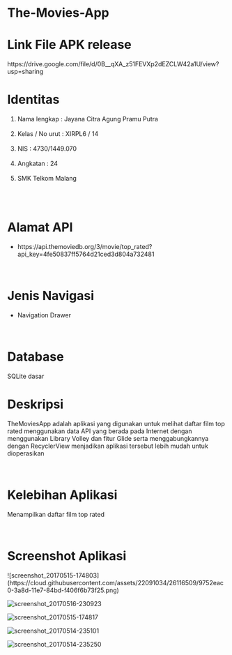 # The-Movies-App

<h1>Link File APK release</h1>
<p> https://drive.google.com/file/d/0B__qXA_z51FEVXp2dEZCLW42a1U/view?usp=sharing </p>

<h1> Identitas </h1>
<ol>
<li> Nama lengkap : Jayana Citra Agung Pramu Putra </li> <br>
<li> Kelas / No urut : XIRPL6 / 14 </li> <br>
<li> NIS : 4730/1449.070 </li> <br>
<li> Angkatan : 24 </li> <br>
<li> SMK Telkom Malang </li> <br>
</ol> <br>

<h1> Alamat API </h1>
<ul>
  <li>  https://api.themoviedb.org/3/movie/top_rated?api_key=4fe50837ff5764d21ced3d804a732481 </li> 
</ul> <br>

<h1> Jenis Navigasi </h1>
<ul>
  <li> Navigation Drawer </li> 
</ul> <br>

<h1> Database </h1>
<p> SQLite dasar </p>

<h1> Deskripsi </h1>
<p> TheMoviesApp adalah aplikasi yang digunakan untuk melihat daftar film top rated menggunakan data API yang berada pada Internet dengan menggunakan 
Library Volley dan fitur Glide serta menggabungkannya dengan RecyclerView menjadikan aplikasi tersebut lebih mudah untuk dioperasikan </p> <br>

<h1> Kelebihan Aplikasi </h1>
<p> Menampilkan daftar film top rated </p> <br>

<h1> Screenshot Aplikasi </h1>
![screenshot_20170515-174803](https://cloud.githubusercontent.com/assets/22091034/26116509/9752eac0-3a8d-11e7-84bd-f406f6b73f25.png)

![screenshot_20170516-230923](https://cloud.githubusercontent.com/assets/22091034/26116309/ecff34f2-3a8c-11e7-92ae-ad85a9bdaca4.png)

![screenshot_20170515-174817](https://cloud.githubusercontent.com/assets/22091034/26065665/dcf61fea-39be-11e7-81d7-ee2ae5c2caaa.png)

![screenshot_20170514-235101](https://cloud.githubusercontent.com/assets/22091034/26065677/e6f5c324-39be-11e7-9959-c0a60ffe9dfa.png)

![screenshot_20170514-235250](https://cloud.githubusercontent.com/assets/22091034/26065681/e7591afa-39be-11e7-8fbe-756ff2e467d8.png)
